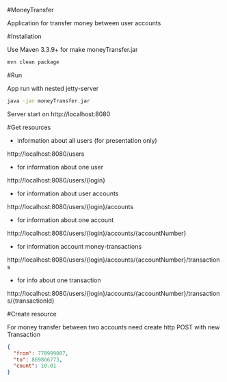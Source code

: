 #MoneyTransfer

Application for transfer  money between user accounts

#Installation

Use Maven 3.3.9+ for make moneyTransfer.jar

```bash
mvn clean package
``` 
#Run

App run with nested jetty-server
```bash
java -jar moneyTransfer.jar
```
Server start on http://localhost:8080

#Get resources

 - information about all users (for presentation only)

http://localhost:8080/users

 - for information about one user
 
http://localhost:8080/users/{login} 

 - for information about user accounts

http://localhost:8080/users/{login}/accounts 

 - for information about one account

http://localhost:8080/users/{login}/accounts/{accountNumber} 

 - for information account money-transactions

http://localhost:8080/users/{login}/accounts/{accountNumber}/transactions

 - for info about one transaction

http://localhost:8080/users/{login}/accounts/{accountNumber}/transactions/{transactionId}

#Create resource

For money transfer between two accounts need create http POST with new Transaction

```json
{
  "from": 778999007,
  "to": 869866773,
  "count": 10.01
}
```